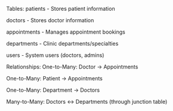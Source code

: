 Tables:
patients - Stores patient information

doctors - Stores doctor information

appointments - Manages appointment bookings

departments - Clinic departments/specialties

users - System users (doctors, admins)

Relationships:
One-to-Many: Doctor → Appointments

One-to-Many: Patient → Appointments

One-to-Many: Department → Doctors

Many-to-Many: Doctors ↔ Departments (through junction table)
